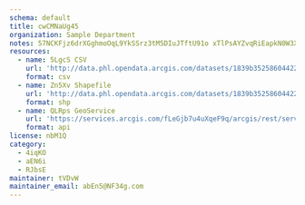 ```yaml
---
schema: default
title: cwCMNaUg45 
organization: Sample Department 
notes: 57NCKFjz6drXGghmoOqL9YkSSrz3tM5DIuJTftU91o xTlPsAYZvqRiEapkN0W3XbRQeOKfvjhB2W6IBF10HngxwA E7s4eC8bau 
resources:
  - name: 5LgcS CSV
    url: 'http://data.phl.opendata.arcgis.com/datasets/1839b35258604422b0b520cbb668df0d_0.csv'
    format: csv
  - name: Zn5Xv Shapefile
    url: 'http://data.phl.opendata.arcgis.com/datasets/1839b35258604422b0b520cbb668df0d_0.zip'
    format: shp
  - name: QLRps GeoService
    url: 'https://services.arcgis.com/fLeGjb7u4uXqeF9q/arcgis/rest/services/Air_Monitoring_Stations/FeatureServer/0/query'
    format: api
license: nbM1Q 
category:
  - 4iqKO 
  - aEN6i 
  - RJbsE 
maintainer: tVDvW  
maintainer_email: abEn5@NF34g.com
---
```

